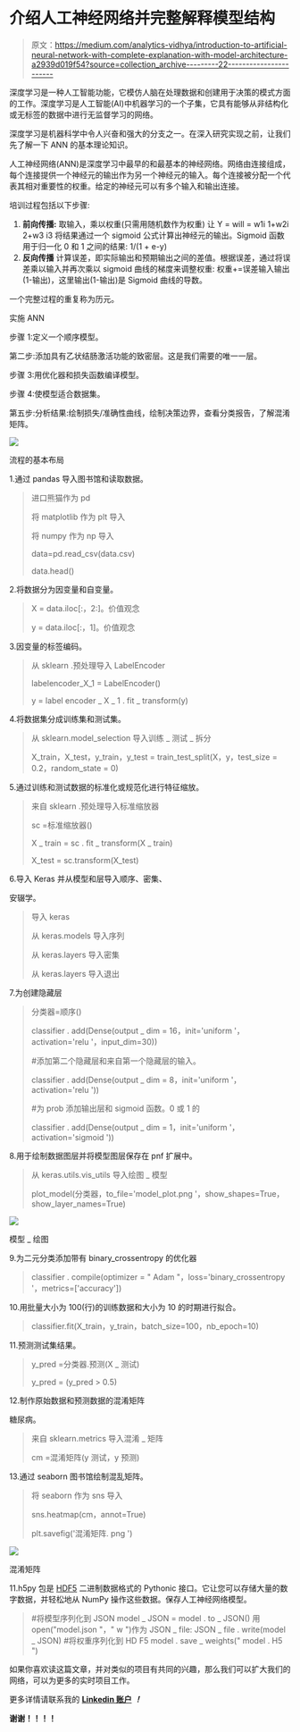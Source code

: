 # 介绍人工神经网络并完整解释模型结构

> 原文：<https://medium.com/analytics-vidhya/introduction-to-artificial-neural-network-with-complete-explanation-with-model-architecture-a2939d019f54?source=collection_archive---------22----------------------->

深度学习是一种人工智能功能，它模仿人脑在处理数据和创建用于决策的模式方面的工作。深度学习是人工智能(AI)中机器学习的一个子集，它具有能够从非结构化或无标签的数据中进行无监督学习的网络。

深度学习是机器科学中令人兴奋和强大的分支之一。在深入研究实现之前，让我们先了解一下 ANN 的基本理论知识。

人工神经网络(ANN)是深度学习中最早的和最基本的神经网络。网络由连接组成，每个连接提供一个神经元的输出作为另一个神经元的输入。每个连接被分配一个代表其相对重要性的权重。给定的神经元可以有多个输入和输出连接。

培训过程包括以下步骤:

1.  **前向传播:**
    取输入，乘以权重(只需用随机数作为权重)
    让 Y = will = w1i 1+w2i 2+w3 i3
    将结果通过一个 sigmoid 公式计算出神经元的输出。Sigmoid 函数用于归一化 0 和 1 之间的结果:
    1/(1 + e-y)
2.  **反向传播**
    计算误差，即实际输出和预期输出之间的差值。根据误差，通过将误差乘以输入并再次乘以 sigmoid 曲线的梯度来调整权重:
    权重+=误差输入输出(1-输出)，这里输出(1-输出)是 Sigmoid 曲线的导数。

一个完整过程的重复称为历元。

实施 ANN

步骤 1:定义一个顺序模型。

第二步:添加具有乙状结肠激活功能的致密层。这是我们需要的唯一一层。

步骤 3:用优化器和损失函数编译模型。

步骤 4:使模型适合数据集。

第五步:分析结果:绘制损失/准确性曲线，绘制决策边界，查看分类报告，了解混淆矩阵。

![](img/ca0284015ab429723514f714e3297656.png)

流程的基本布局

1.通过 pandas 导入图书馆和读取数据。

> 进口熊猫作为 pd
> 
> 将 matplotlib 作为 plt 导入
> 
> 将 numpy 作为 np 导入
> 
> data=pd.read_csv(data.csv)
> 
> data.head()

2.将数据分为因变量和自变量。

> X = data.iloc[:，2:]。价值观念
> 
> y = data.iloc[:，1]。价值观念

3.因变量的标签编码。

> 从 sklearn .预处理导入 LabelEncoder
> 
> labelencoder_X_1 = LabelEncoder()
> 
> y = label encoder _ X _ 1 . fit _ transform(y)

4.将数据集分成训练集和测试集。

> 从 sklearn.model_selection 导入训练 _ 测试 _ 拆分
> 
> X_train，X_test，y_train，y_test = train_test_split(X，y，test_size = 0.2，random_state = 0)

5.通过训练和测试数据的标准化或规范化进行特征缩放。

> 来自 sklearn .预处理导入标准缩放器
> 
> sc =标准缩放器()
> 
> X _ train = sc . fit _ transform(X _ train)
> 
> X_test = sc.transform(X_test)

6.导入 Keras 并从模型和层导入顺序、密集、

安辍学。

> 导入 keras
> 
> 从 keras.models 导入序列
> 
> 从 keras.layers 导入密集
> 
> 从 keras.layers 导入退出

7.为创建隐藏层

> 分类器=顺序()
> 
> classifier . add(Dense(output _ dim = 16，init='uniform '，activation='relu '，input_dim=30))
> 
> #添加第二个隐藏层和来自第一个隐藏层的输入。
> 
> classifier . add(Dense(output _ dim = 8，init='uniform '，activation='relu '))
> 
> #为 prob 添加输出层和 sigmoid 函数。0 或 1 的
> 
> classifier . add(Dense(output _ dim = 1，init='uniform '，activation='sigmoid '))

8.用于绘制数据图层并将模型图层保存在 pnf 扩展中。

> 从 keras.utils.vis_utils 导入绘图 _ 模型
> 
> plot_model(分类器，to_file='model_plot.png '，show_shapes=True，show_layer_names=True)

![](img/ef5744660bd559db56d4105606ad6d57.png)

模型 _ 绘图

9.为二元分类添加带有 binary_crossentropy 的优化器

> classifier . compile(optimizer = " Adam "，loss='binary_crossentropy '，metrics=['accuracy'])

10.用批量大小为 100(行)的训练数据和大小为 10 的时期进行拟合。

> classifier.fit(X_train，y_train，batch_size=100，nb_epoch=10)

11.预测测试集结果。

> y_pred =分类器.预测(X _ 测试)
> 
> y_pred = (y_pred > 0.5)

12.制作原始数据和预测数据的混淆矩阵

糖尿病。

> 来自 sklearn.metrics 导入混淆 _ 矩阵
> 
> cm =混淆矩阵(y 测试，y 预测)

13.通过 seaborn 图书馆绘制混乱矩阵。

> 将 seaborn 作为 sns 导入
> 
> sns.heatmap(cm，annot=True)
> 
> plt.savefig('混淆矩阵. png ')

![](img/7ae7e1b22acb7d33d2cb7f31ec4f9cd5.png)

混淆矩阵

11.h5py 包是 [HDF5](http://hdfgroup.org/) 二进制数据格式的 Pythonic 接口。它让您可以存储大量的数字数据，并轻松地从 NumPy 操作这些数据。保存人工神经网络模型。

> #将模型序列化到 JSON
> model _ JSON = model . to _ JSON()
> 用 open("model.json "，" w ")作为 JSON _ file:
> JSON _ file . write(model _ JSON)
> #将权重序列化到 HD F5
> model . save _ weights(" model . H5 ")

如果你喜欢读这篇文章，并对类似的项目有共同的兴趣，那么我们可以扩大我们的网络，可以为更多的实时项目工作。

更多详情请联系我的 [**Linkedin 账户**](https://www.linkedin.com/in/karan-choudhary-9102b81a0/) ***！***

**谢谢！！！！**